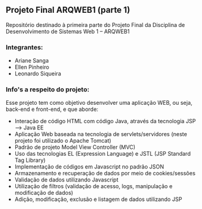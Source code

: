 ## Projeto Final ARQWEB1 (parte 1)
Repositório destinado à primeira parte do Projeto Final da Disciplina de Desenvolvimento de Sistemas Web 1 – ARQWEB1

### Integrantes:
- Ariane Sanga
- Ellen Pinheiro
- Leonardo Siqueira

### Info's a respeito do projeto:
Esse projeto tem como objetivo desenvolver uma aplicação WEB, ou seja, back-end e front-end, e que aborde:
- Interação de código HTML com código Java, através da tecnologia JSP --> Java EE
- Aplicação Web baseada na tecnologia de servlets/servidores (neste projeto foi utilizado o Apache Tomcat)
- Padrão de projeto Model View Controller (MVC)
- Uso das tecnologias EL (Expression Language) e JSTL (JSP Standard Tag Library)
- Implementação de códigos em Javascript no padrão JSON
- Armazenamento e recuperação de dados por meio de cookies/sessões
- Validação de dados utilizando Javascript
- Utilização de filtros (validação de acesso, logs, manipulação e modificação de dados)
- Adição, modificação, exclusão e listagem de dados utilizando JSP
